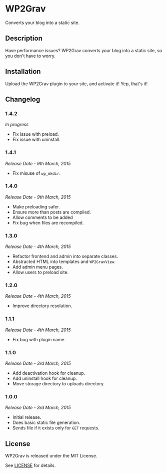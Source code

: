 # WP2Grav

Converts your blog into a static site.

## Description

Have performance issues? WP2Grav converts your blog into a static site, so you don't have to worry.

## Installation

Upload the WP2Grav plugin to your site, and activate it! Yep, that's it!

## Changelog

### 1.4.2

*In progress*

- Fix issue with preload.
- Fix issue with uninstall.

### 1.4.1

*Release Date - 9th March, 2015*

- Fix misuse of `wp_mkdir`.

### 1.4.0

*Release Date - 9th March, 2015*

- Make preloading safer.
- Ensure more than posts are compiled.
- Allow comments to be added
- Fix bug when files are recompiled.

### 1.3.0

*Release Date - 4th March, 2015*

- Refactor frontend and admin into separate classes.
- Abstracted HTML into templates and `WP2GravView`.
- Add admin menu pages.
- Allow users to preload site.

### 1.2.0

*Release Date - 4th March, 2015*

- Improve directory resolution.

### 1.1.1

*Release Date - 4th March, 2015*

- Fix bug with plugin name.

### 1.1.0

*Release Date - 3rd March, 2015*

- Add deactivation hook for cleanup.
- Add uninstall hook for cleanup.
- Move storage directory to uploads directory.

### 1.0.0

*Release Date - 3rd March, 2015*

- Initial release.
- Does basic static file generation.
- Sends file if it exists only for `GET` requests.

## License

WP2Grav is released under the MIT License.

See [LICENSE](https://github.com/slogsdon/static-wp/blob/master/LICENSE) for details.
